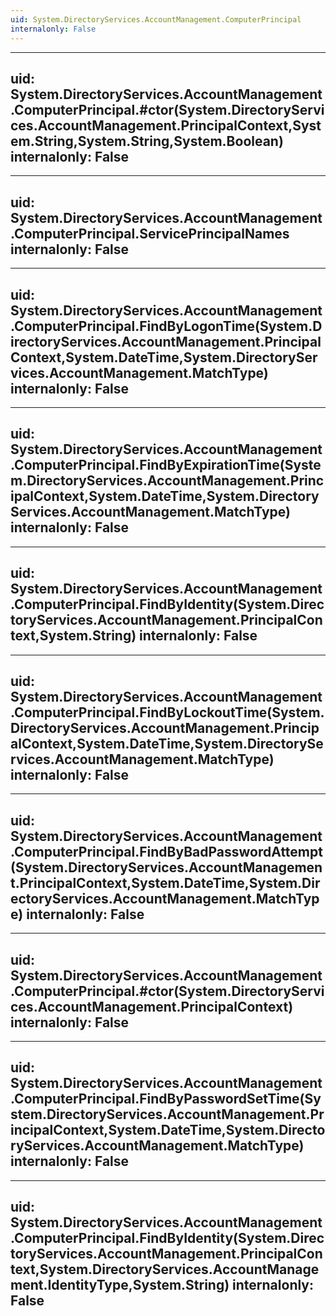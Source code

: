 ```yaml
---
uid: System.DirectoryServices.AccountManagement.ComputerPrincipal
internalonly: False
---
```


---
uid: System.DirectoryServices.AccountManagement.ComputerPrincipal.#ctor(System.DirectoryServices.AccountManagement.PrincipalContext,System.String,System.String,System.Boolean)
internalonly: False
---

---
uid: System.DirectoryServices.AccountManagement.ComputerPrincipal.ServicePrincipalNames
internalonly: False
---

---
uid: System.DirectoryServices.AccountManagement.ComputerPrincipal.FindByLogonTime(System.DirectoryServices.AccountManagement.PrincipalContext,System.DateTime,System.DirectoryServices.AccountManagement.MatchType)
internalonly: False
---

---
uid: System.DirectoryServices.AccountManagement.ComputerPrincipal.FindByExpirationTime(System.DirectoryServices.AccountManagement.PrincipalContext,System.DateTime,System.DirectoryServices.AccountManagement.MatchType)
internalonly: False
---

---
uid: System.DirectoryServices.AccountManagement.ComputerPrincipal.FindByIdentity(System.DirectoryServices.AccountManagement.PrincipalContext,System.String)
internalonly: False
---

---
uid: System.DirectoryServices.AccountManagement.ComputerPrincipal.FindByLockoutTime(System.DirectoryServices.AccountManagement.PrincipalContext,System.DateTime,System.DirectoryServices.AccountManagement.MatchType)
internalonly: False
---

---
uid: System.DirectoryServices.AccountManagement.ComputerPrincipal.FindByBadPasswordAttempt(System.DirectoryServices.AccountManagement.PrincipalContext,System.DateTime,System.DirectoryServices.AccountManagement.MatchType)
internalonly: False
---

---
uid: System.DirectoryServices.AccountManagement.ComputerPrincipal.#ctor(System.DirectoryServices.AccountManagement.PrincipalContext)
internalonly: False
---

---
uid: System.DirectoryServices.AccountManagement.ComputerPrincipal.FindByPasswordSetTime(System.DirectoryServices.AccountManagement.PrincipalContext,System.DateTime,System.DirectoryServices.AccountManagement.MatchType)
internalonly: False
---

---
uid: System.DirectoryServices.AccountManagement.ComputerPrincipal.FindByIdentity(System.DirectoryServices.AccountManagement.PrincipalContext,System.DirectoryServices.AccountManagement.IdentityType,System.String)
internalonly: False
---
